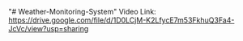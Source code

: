 "# Weather-Monitoring-System" 
Video Link: https://drive.google.com/file/d/1D0LCjM-K2LfycE7m53FkhuQ3Fa4-JcVc/view?usp=sharing
